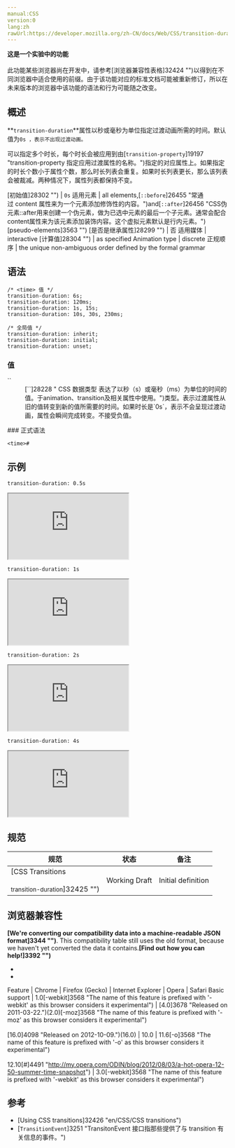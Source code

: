 ```yaml
---
manual:CSS
version:0
lang:zh
rawUrl:https://developer.mozilla.org/zh-CN/docs/Web/CSS/transition-duration#Browser_compatibility
---
```






**这是一个实验中的功能**<br></br>此功能某些浏览器尚在开发中，请参考[浏览器兼容性表格]32424 "")以得到在不同浏览器中适合使用的前缀。由于该功能对应的标准文档可能被重新修订，所以在未来版本的浏览器中该功能的语法和行为可能随之改变。




## 概述<a name="概述"></a>


**`transition-duration`**属性以秒或毫秒为单位指定过渡动画所需的时间。默认值为`0s ，表示不出现过渡动画。`



可以指定多个时长，每个时长会被应用到由[`transition-property`]19197 "transition-property 指定应用过渡属性的名称。")指定的对应属性上。如果指定的时长个数小于属性个数，那么时长列表会重复。如果时长列表更长，那么该列表会被裁减。两种情况下，属性列表都保持不变。


[初始值]28302 "") | `0s` 
适用元素 | all elements,[`::before`]26455 "常通过 content 属性来为一个元素添加修饰性的内容。")and[`::after`]26456 "CSS伪元素::after用来创建一个伪元素，做为已选中元素的最后一个子元素。通常会配合content属性来为该元素添加装饰内容。这个虚拟元素默认是行内元素。")[pseudo-elements]3563 "") 
[是否是继承属性]28299 "") | 否 
适用媒体 | interactive 
[计算值]28304 "") | as specified 
Animation type | discrete 
正规顺序 | the unique non-ambiguous order defined by the formal grammar 


## 语法<a name="语法"></a>

```
/* <time> 值 */
transition-duration: 6s;
transition-duration: 120ms;
transition-duration: 1s, 15s;
transition-duration: 10s, 30s, 230ms;

/* 全局值 */
transition-duration: inherit;
transition-duration: initial;
transition-duration: unset;
```

### 值<a name="值"></a>
<dl><dt id=''>`<time>`</dt><dd>[`<time>`]28228 "<time> CSS 数据类型 表达了以秒（s）或毫秒（ms）为单位的时间的值。于animation、transition及相关属性中使用。")类型。表示过渡属性从旧的值转变到新的值所需要的时间。如果时长是`0s`，表示不会呈现过渡动画，属性会瞬间完成转变。不接受负值。</dd></dl>
### 正式语法<a name="正式语法"></a>

```
<time>#
```

## 示例<a name="示例"></a>


`transition-duration: 0.5s`

<iframe src='https://mdn.mozillademos.org/zh-CN/docs/Web/CSS/transition-duration$samples/duration_0_5s?revision=1066560' width='275' height='150'></iframe>




`transition-duration: 1s`

<iframe src='https://mdn.mozillademos.org/zh-CN/docs/Web/CSS/transition-duration$samples/duration_1s?revision=1066560' width='275' height='150'></iframe>




`transition-duration: 2s`

<iframe src='https://mdn.mozillademos.org/zh-CN/docs/Web/CSS/transition-duration$samples/duration_2s?revision=1066560' width='275' height='150'></iframe>




`transition-duration: 4s`

<iframe src='https://mdn.mozillademos.org/zh-CN/docs/Web/CSS/transition-duration$samples/duration_4s?revision=1066560' width='275' height='150'></iframe>




## 规范<a name="规范"></a>

规范 | 状态 | 备注 
 ---  |  ---  |  ---  | 
[CSS Transitions<br></br><small>transition-duration</small>]32425 "") | Working Draft | Initial definition 


## 浏览器兼容性<a name="浏览器兼容性"></a>


**[We&#39;re converting our compatibility data into a machine-readable JSON format]3344 "")**. This compatibility table still uses the old format, because we haven&#39;t yet converted the data it contains.**[Find out how you can help!]3392 "")**


* 
* 

Feature | Chrome | Firefox (Gecko) | Internet Explorer | Opera | Safari 
Basic support | 1.0[-webkit]3568 "The name of this feature is prefixed with '-webkit' as this browser considers it experimental") | [4.0]3678 "Released on 2011-03-22.")(2.0)[-moz]3568 "The name of this feature is prefixed with '-moz' as this browser considers it experimental")<br></br>[16.0]4098 "Released on 2012-10-09.")(16.0) | 10.0 | 11.6[-o]3568 "The name of this feature is prefixed with '-o' as this browser considers it experimental")<br></br>12.10[#]4491 "http://my.opera.com/ODIN/blog/2012/08/03/a-hot-opera-12-50-summer-time-snapshot") | 3.0[-webkit]3568 "The name of this feature is prefixed with '-webkit' as this browser considers it experimental") 




## 参考<a name="参考"></a>

* [Using CSS transitions]32426 "en/CSS/CSS transitions")
* [`TransitionEvent`]3251 "TransitonEvent 接口指那些提供了与 transition 有关信息的事件。")



